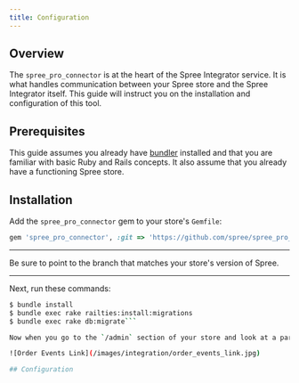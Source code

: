 ```yaml
---
title: Configuration
---
```


## Overview

The `spree_pro_connector` is at the heart of the Spree Integrator service. It is what handles communication between your Spree store and the Spree Integrator itself. This guide will instruct you on the installation and configuration of this tool.

## Prerequisites

This guide assumes you already have [bundler](http://bundler.io/) installed and that you are familiar with basic Ruby and Rails concepts. It also assume that you already have a functioning Spree store.

## Installation

Add the `spree_pro_connector` gem to your store's `Gemfile`:

```ruby
gem 'spree_pro_connector', :git => 'https://github.com/spree/spree_pro_connector.git', :branch => '2-0-stable'
```

***
Be sure to point to the branch that matches your store's version of Spree.
***

Next, run these commands:

```bash
$ bundle install
$ bundle exec rake railties:install:migrations
$ bundle exec rake db:migrate```

Now when you go to the `/admin` section of your store and look at a particular order, you will notice under the "Return Authorizations" link a new "Order Events" link. This allows you to see any Spree Integrator events for that particular order.

![Order Events Link](/images/integration/order_events_link.jpg)

## Configuration